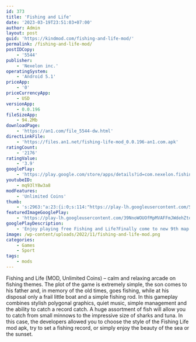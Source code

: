 ```yaml
---
id: 373
title: 'Fishing and Life'
date: '2023-03-19T23:51:03+07:00'
author: Admin
layout: post
guid: 'https://kindmod.com/fishing-and-life-mod/'
permalink: /fishing-and-life-mod/
postIDCopy:
    - '5544'
publisher:
    - 'Nexelon inc.'
operatingSystem:
    - 'Android 5.1'
priceApp:
    - '0'
priceCurrencyApp:
    - USD
versionApp:
    - 0.0.196
fileSizeApp:
    - 94.2Mb
downloadPage:
    - 'https://an1.com/file_5544-dw.html'
directLinkFile:
    - 'https://files.an1.net/fishing-life-mod_0.0.196-an1.com.apk'
ratingCount:
    - '2176'
ratingValue:
    - '3.9'
googlePlay:
    - 'https://play.google.com/store/apps/details?id=com.nexelon.fishinglife'
youtubeID:
    - mq93lY8w3a8
modFeatures:
    - 'Unlimited Coins'
thumb:
    - 's:2963:"a:23:{i:0;s:114:"https://play-lh.googleusercontent.com/SQzUBOREQTzJUu7A4yAquMEcq-v6AmtFQiZLM6ngYEJlZlyuMguY6yKWhhyRWjax0g=w526-h296";i:1;s:115:"https://play-lh.googleusercontent.com/D3SYbfAfR4fqerexnJCadtmx-WCHq4R_TaQu1xbRaRQN9nhLjWnZQK2SqADBb8sJNCE=w526-h296";i:2;s:115:"https://play-lh.googleusercontent.com/IbyPDXfNbFooBLaAEXVRUx_wrVUzJumSrRLl5pf53EbZ3rP5DQI__r0RHSP-pC61oI8=w526-h296";i:3;s:115:"https://play-lh.googleusercontent.com/Ud8dklncoaxYAmndsXBo3FGy8ltjm0y0zmxQVIYr-doPG0g79-78Uq8pA5H6h3slLJc=w526-h296";i:4;s:115:"https://play-lh.googleusercontent.com/TbWG9CFoBdO-AtrNwNpAusIIk1vkH4s3mO-UMUJLxs4DbTIg9Mrso_XPODQ0Tex8x3k=w526-h296";i:5;s:116:"https://play-lh.googleusercontent.com/ndYxucxMcXH6SI5o4VxwXBclipJQbh5GRs-q_09hSrr75BETYbQ8sEoDAaHKx3R0Supa=w526-h296";i:6;s:115:"https://play-lh.googleusercontent.com/IDfq8unG93E_hdcDdhQ_5FPj_TnV3WyiNCT5U8Y0epZMXnBjrSMM6Xdexq6SV4_15SI=w526-h296";i:7;s:115:"https://play-lh.googleusercontent.com/eEt01KDo95fwW6c_scVTlTKm6GWh6a5LznKLqwRUrxHHoKEBUqayYuBECS_t5TrZhhQ=w526-h296";i:8;s:116:"https://play-lh.googleusercontent.com/45WWCfgs-fg20ZMxzPG97mSLMwMzknG9uUCUX_kcaIBV58rcD8WfPyqjzlRjed0uK7Gs=w526-h296";i:9;s:115:"https://play-lh.googleusercontent.com/KD89A-Vr_QOySi4P_ALYGFnFHXk2MImlzF8o55sQcVdV0g6N1TYpkzzseq1Jc2-sofc=w526-h296";i:10;s:114:"https://play-lh.googleusercontent.com/eebFmgWSIc9jbVIFiot_9C0D0cYopNn7mvWCsnAaERF-6J5o5jprBXfn8zu5xSngOw=w526-h296";i:11;s:115:"https://play-lh.googleusercontent.com/1SUu4BbDUR8xR-1EU98mat4kmmDWcoBoxi_BAMvly_K1Ce6Ochah2LMFch36RQTzqGM=w526-h296";i:12;s:114:"https://play-lh.googleusercontent.com/i5QhrKiBMXsEaNeshjMJugrAbQdV7soPgYh7dGLBObox4eBgCY7L01jWQ06tGTz9QQ=w526-h296";i:13;s:115:"https://play-lh.googleusercontent.com/ohHnhaUL3YHqjIiwVJqjxH8pTmqQUbPNIenSa9dc0CvceWioyMfTtdF3xHd8K1UxCK4=w526-h296";i:14;s:116:"https://play-lh.googleusercontent.com/mhHZg0Msujov83WeOh2USzW-iZ-HiVZA93qR8MZP-ljfgfxlCaDnIdc4_vJ28mqXqFXk=w526-h296";i:15;s:114:"https://play-lh.googleusercontent.com/dqgpxgs38EN9EZaUgB8Fj2YGsmr0lBJsXuYC0I6whtkUz9xHn9s82bKqL5RF73eZdQ=w526-h296";i:16;s:115:"https://play-lh.googleusercontent.com/lJ2lTTNxW2MXY73PoeZ30mzoptwjH-t-H8axyjYWjQey6fMxPom_e8kB0b4GYswlaMs=w526-h296";i:17;s:115:"https://play-lh.googleusercontent.com/62nKkLK0kWKGDtPsQamH_SDlWQogiROzUGBwynMxwE0ZMh9Sflp-uHCD3PIUyg0u3A8=w526-h296";i:18;s:116:"https://play-lh.googleusercontent.com/mqrTIX2tC2GcsbSdOP3KI5jbkA8hMxpcnbDKnKCOlo06ICpVKI0qhUp5N5lw-Q6gyJWr=w526-h296";i:19;s:114:"https://play-lh.googleusercontent.com/fiw85oi1pKtaiW9m4TveDLB9vOBR5mS_HnTHjAayLt06O2YXLs-aDwoq16DaZdiVYg=w526-h296";i:20;s:115:"https://play-lh.googleusercontent.com/xIZib9UpOd_zBZBlQLJWq3y12fe3R5_Vv31MSToW78vqXn3lN8m79mdAp2w4hqub3Y4=w526-h296";i:21;s:115:"https://play-lh.googleusercontent.com/lU2MtAyCRe7NmsWeC4Vf6hWABdJ6_IcAVhyKz2D_5DWXIemRmZ7sC6hx3MeUgkA782Y=w526-h296";i:22;s:115:"https://play-lh.googleusercontent.com/YrK2E4LO0yc3cnKnXZnf4Uca_wJ9b0XYhTEYu4rAscUvwqAfP8JhoH-vwd78C6yHTAU=w526-h296";}";'
featuredImageGooglePlay:
    - 'https://play-lh.googleusercontent.com/39NnoWOUOfMpMVAFFmJWdehZtdTOU6T2vouoMgq84_NMrJQATGpebthM5whF74RU_w'
googlePlayDescription:
    - 'Enjoy playing free Fishing and Life?Finally come to new 9th map!.Fishing is to Heal your heart.'
image: /wp-content/uploads/2022/11/fishing-and-life-mod.png
categories:
    - Games
    - Sport
tags:
    - mods
---
```


Fishing and Life (MOD, Unlimited Coins) – calm and relaxing arcade on fishing themes. The plot of the game is extremely simple, the son comes to his father and, in memory of the old times, goes fishing, while at his disposal only a frail little boat and a simple fishing rod. In this gameplay combines stylish polygonal graphics, quiet music, simple management and the ability to catch a record catch. A huge assortment of fish will allow you to catch from small minnows to the impressive size of sharks and tuna. In this case, the developers allowed you to choose the style of the Fishing Life mod apk, try to set a fishing record, or simply enjoy the beauty of the sea or the sunset.